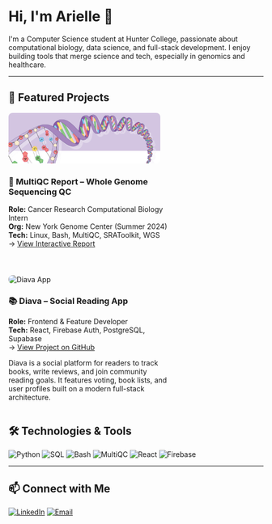 # Hi, I'm Arielle 👋

I'm a Computer Science student at Hunter College, passionate about computational biology, data science, and full-stack development. I enjoy building tools that merge science and tech, especially in genomics and healthcare.

---

## 🔬 Featured Projects

<div style="display: flex; gap: 40px; flex-wrap: wrap;">

  <div style="max-width: 320px;">
    <a href="https://ari-sen.github.io/MultiQC-Report/" target="_blank" style="text-decoration: none; color: inherit;">
      <img src="https://raw.githubusercontent.com/ari-sen/MultiQC-Report/main/multiqc-preview.png" alt="MultiQC Report" width="300" style="border-radius:8px;" />
      <h3>🧬 MultiQC Report – Whole Genome Sequencing QC</h3>
    </a>
    <p><strong>Role:</strong> Cancer Research Computational Biology Intern<br/>
    <strong>Org:</strong> New York Genome Center (Summer 2024)<br/>
    <strong>Tech:</strong> Linux, Bash, MultiQC, SRAToolkit, WGS<br/>
    → <a href="https://ari-sen.github.io/MultiQC-Report/" target="_blank">View Interactive Report</a></p>
  </div>

  <div style="max-width: 320px;">
    <a href="https://diava.vercel.app/login" target="_blank" style="text-decoration: none; color: inherit;">
      <img src="https://raw.githubusercontent.com/anitaprova/Diava/main/preview.png" alt="Diava App" width="300" style="border-radius:8px;" />
      <h3>📚 Diava – Social Reading App</h3>
    </a>
    <p><strong>Role:</strong> Frontend & Feature Developer<br/>
    <strong>Tech:</strong> React, Firebase Auth, PostgreSQL, Supabase<br/>
    → <a href="https://github.com/anitaprova/Diava" target="_blank">View Project on GitHub</a></p>
    <p>Diava is a social platform for readers to track books, write reviews, and join community reading goals. It features voting, book lists, and user profiles built on a modern full-stack architecture.</p>
  </div>

</div>

## 🛠 Technologies & Tools
![Python](https://img.shields.io/badge/Python-3776AB?style=for-the-badge&logo=python&logoColor=white)
![SQL](https://img.shields.io/badge/SQL-4479A1?style=for-the-badge&logo=postgresql&logoColor=white)
![Bash](https://img.shields.io/badge/Bash-121011?style=for-the-badge&logo=gnu-bash&logoColor=white)
![MultiQC](https://img.shields.io/badge/MultiQC-ff69b4?style=for-the-badge&logo=github&logoColor=white)
![React](https://img.shields.io/badge/React-61DAFB?style=for-the-badge&logo=react&logoColor=black)
![Firebase](https://img.shields.io/badge/Firebase-FFCA28?style=for-the-badge&logo=firebase&logoColor=black)

---

## 📫 Connect with Me
[![LinkedIn](https://img.shields.io/badge/LinkedIn-blue?style=for-the-badge&logo=linkedin&logoColor=white)](https://www.linkedin.com/in/arielle-s/)
[![Email](https://img.shields.io/badge/Email-arielle%40example.com-red?style=for-the-badge&logo=gmail&logoColor=white)](mailto:arielle219@gmail.com)
